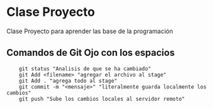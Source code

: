 # Clase Proyecto

Clase Proyecto para aprender las base de la programación

## Comandos de Git **Ojo con los espacios**

    	git status "Analisis de que se ha cambiado"
    	git Add <filename> "agregar el archivo al stage"
    	git Add . "agrega todo al stage"
    	git commit -m "<mensaje>" "literalmente guarda localmente los cambios"
    	git push "Sube los cambios locales al servidor remoto"
